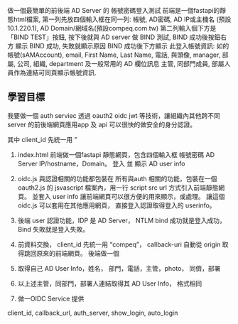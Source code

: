 做一個最簡單的前後端 AD Server 的 帳號密碼登入測試
前端是一個fastapi的靜態html檔案, 第一列先放四個輸入框在同一列: 帳號, AD密碼, AD IP或主機名 (預設10.1.220.1), AD Domain/網域名(預設compeq.com.tw)
第二列輸入個下方是「BIND TEST」按鈕, 按下後就與 AD server 做 BIND 測試, BIND 成功後按鈕右方 顯示 BIND 成功, 失敗就顯示原因
BIND 成功後下方顯示 此登入帳號資訊: 如的帳號(sAMAccount), email, First Name, Last Name, 電話, 與頭像, manager, 部屬, 公司, 組織, department 及一般常用的 AD 欄位訊息
主管, 同部門成員, 部屬人員作為連結可同頁顯示帳號資訊. 



## 學習目標

我要做一個 auth serviec 透過 oauth2 oidc jwt 等技術，讓組織內其他跨不同server 的前後端網頁應用app 及 api 可以很快的做安全的身分認證。 

其中 client_id 先統一用 ”

1. index.html 前端做一個fastapi 靜態網頁，包含四個輸入框 帳號密碼 AD Server IP/hostname，Domain。 登入 並 顯示 AD user info

2. oidc.js 與認證相關的功能都包裝在 所有與auth 相關的功能，包裝在一個 oauth2.js 的 jsvascript 檔案內，用一行 script src url 方式引入前端靜態網頁。 並套入 user info 讓前端網頁可以很方便的用來顯示，或處理。 讓這個 oidc.js 可以套用在其他應用網頁， 直接登入認證取得登入的 userinfo。  

3. 後端 user 認證功能，IDP 是 AD Server， NTLM bind 成功就是登入成功， Bind 失敗就是登入失敗。 

4. 前資料交換， client_id 先統一用 “compeq”， callback-uri 自動從 origin 取得跳回原來的前端網頁。 
後端做一個
2. 取得自己 AD User Info，姓名， 部門，電話，主管，photo， 同儕，部署
3. 以上述主管，同部門，部署人連結取得其 AD User Info， 格式相同
4. 做一OIDC Service 提供



client_id, callback_url, auth_server, show_login, auto_login 
